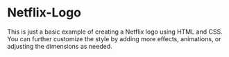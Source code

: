 # Netflix-Logo
This is just a basic example of creating a Netflix logo using HTML and CSS. You can further customize the style by adding more effects, animations, or adjusting the dimensions as needed.
